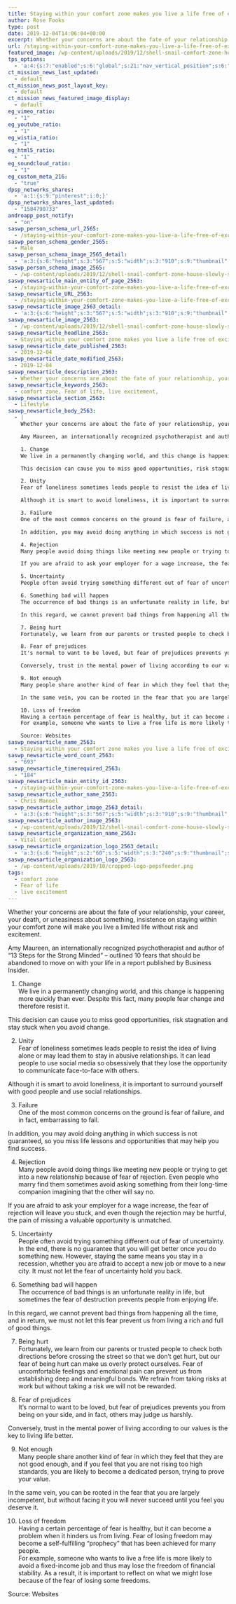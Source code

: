 ```yaml
---
title: Staying within your comfort zone makes you live a life free of excitement
author: Rose Fooks
type: post
date: 2019-12-04T14:06:04+00:00
excerpt: Whether your concerns are about the fate of your relationship, your career, your death, or uneasiness about something, insistence on staying within your comfort zone will make you live a limited life without risk and excitement.
url: /staying-within-your-comfort-zone-makes-you-live-a-life-free-of-excitement/
featured_image: /wp-content/uploads/2019/12/shell-snail-comfort-zone-house-slowly-spiral.jpg
tps_options:
  - 'a:4:{s:7:"enabled";s:6:"global";s:21:"nav_vertical_position";s:6:"global";s:23:"nav_hide_on_first_slide";b:0;s:23:"slide_loading_mechanism";s:6:"global";}'
ct_mission_news_last_updated:
  - default
ct_mission_news_post_layout_key:
  - default
ct_mission_news_featured_image_display:
  - default
eg_vimeo_ratio:
  - "1"
eg_youtube_ratio:
  - "1"
eg_wistia_ratio:
  - "1"
eg_html5_ratio:
  - "1"
eg_soundcloud_ratio:
  - "1"
eg_custom_meta_216:
  - "true"
dpsp_networks_shares:
  - 'a:1:{s:9:"pinterest";i:0;}'
dpsp_networks_shares_last_updated:
  - "1584790733"
androapp_post_notify:
  - "on"
saswp_person_schema_url_2565:
  - /staying-within-your-comfort-zone-makes-you-live-a-life-free-of-excitement/
saswp_person_schema_gender_2565:
  - Male
saswp_person_schema_image_2565_detail:
  - 'a:3:{s:6:"height";s:3:"567";s:5:"width";s:3:"910";s:9:"thumbnail";s:103:"/wp-content/uploads/2019/12/shell-snail-comfort-zone-house-slowly-spiral.jpg";}'
saswp_person_schema_image_2565:
  - /wp-content/uploads/2019/12/shell-snail-comfort-zone-house-slowly-spiral.jpg
saswp_newsarticle_main_entity_of_page_2563:
  - /staying-within-your-comfort-zone-makes-you-live-a-life-free-of-excitement/
saswp_newsarticle_URL_2563:
  - /staying-within-your-comfort-zone-makes-you-live-a-life-free-of-excitement/
saswp_newsarticle_image_2563_detail:
  - 'a:3:{s:6:"height";s:3:"567";s:5:"width";s:3:"910";s:9:"thumbnail";s:103:"/wp-content/uploads/2019/12/shell-snail-comfort-zone-house-slowly-spiral.jpg";}'
saswp_newsarticle_image_2563:
  - /wp-content/uploads/2019/12/shell-snail-comfort-zone-house-slowly-spiral.jpg
saswp_newsarticle_headline_2563:
  - Staying within your comfort zone makes you live a life free of excitement
saswp_newsarticle_date_published_2563:
  - 2019-12-04
saswp_newsarticle_date_modified_2563:
  - 2019-12-04
saswp_newsarticle_description_2563:
  - Whether your concerns are about the fate of your relationship, your career, your death, or uneasiness about something, insistence on staying within your comfort zone will make you live a limited life without risk and excitement.
saswp_newsarticle_keywords_2563:
  - comfort zone, Fear of life, live excitement,
saswp_newsarticle_section_2563:
  - Lifestyle
saswp_newsarticle_body_2563:
  - |
    Whether your concerns are about the fate of your relationship, your career, your death, or uneasiness about something, insistence on staying within your comfort zone will make you live a limited life without risk and excitement.

    Amy Maureen, an internationally recognized psychotherapist and author of "13 Steps for the Strong Minded" - outlined 10 fears that should be abandoned to move on with your life in a report published by Business Insider.

    1. Change
    We live in a permanently changing world, and this change is happening more quickly than ever. Despite this fact, many people fear change and therefore resist it.

    This decision can cause you to miss good opportunities, risk stagnation and stay stuck when you avoid change.

    2. Unity
    Fear of loneliness sometimes leads people to resist the idea of ​​living alone or may lead them to stay in abusive relationships. It can lead people to use social media so obsessively that they lose the opportunity to communicate face-to-face with others.

    Although it is smart to avoid loneliness, it is important to surround yourself with good people and use social relationships.

    3. Failure
    One of the most common concerns on the ground is fear of failure, and in fact, embarrassing to fail.

    In addition, you may avoid doing anything in which success is not guaranteed, so you miss life lessons and opportunities that may help you find success.

    4. Rejection
    Many people avoid doing things like meeting new people or trying to get into a new relationship because of fear of rejection. Even people who marry find them sometimes avoid asking something from their long-time companion imagining that the other will say no.

    If you are afraid to ask your employer for a wage increase, the fear of rejection will leave you stuck, and even though the rejection may be hurtful, the pain of missing a valuable opportunity is unmatched.

    5. Uncertainty
    People often avoid trying something different out of fear of uncertainty. In the end, there is no guarantee that you will get better once you do something new. However, staying the same means you stay in a recession, whether you are afraid to accept a new job or move to a new city. It must not let the fear of uncertainty hold you back.

    6. Something bad will happen
    The occurrence of bad things is an unfortunate reality in life, but sometimes the fear of destruction prevents people from enjoying life.

    In this regard, we cannot prevent bad things from happening all the time, and in return, we must not let this fear prevent us from living a rich and full of good things.

    7. Being hurt
    Fortunately, we learn from our parents or trusted people to check both directions before crossing the street so that we don't get hurt, but our fear of being hurt can make us overly protect ourselves. Fear of uncomfortable feelings and emotional pain can prevent us from establishing deep and meaningful bonds. We refrain from taking risks at work but without taking a risk we will not be rewarded.

    8. Fear of prejudices
    It's normal to want to be loved, but fear of prejudices prevents you from being on your side, and in fact, others may judge us harshly.

    Conversely, trust in the mental power of living according to our values ​​is the key to living life better.

    9. Not enough
    Many people share another kind of fear in which they feel that they are not good enough, and if you feel that you are not rising too high standards, you are likely to become a dedicated person, trying to prove your value.

    In the same vein, you can be rooted in the fear that you are largely incompetent, but without facing it you will never succeed until you feel you deserve it.

    10. Loss of freedom
    Having a certain percentage of fear is healthy, but it can become a problem when it hinders us from living. Fear of losing freedom may become a self-fulfilling “prophecy” that has been achieved for many people.
    For example, someone who wants to live a free life is more likely to avoid a fixed-income job and thus may lose the freedom of financial stability. As a result, it is important to reflect on what we might lose because of the fear of losing some freedoms.

    Source: Websites
saswp_newsarticle_name_2563:
  - Staying within your comfort zone makes you live a life free of excitement
saswp_newsarticle_word_count_2563:
  - "693"
saswp_newsarticle_timerequired_2563:
  - "184"
saswp_newsarticle_main_entity_id_2563:
  - /staying-within-your-comfort-zone-makes-you-live-a-life-free-of-excitement/
saswp_newsarticle_author_name_2563:
  - Chris Manoel
saswp_newsarticle_author_image_2563_detail:
  - 'a:3:{s:6:"height";s:3:"567";s:5:"width";s:3:"910";s:9:"thumbnail";s:103:"/wp-content/uploads/2019/12/shell-snail-comfort-zone-house-slowly-spiral.jpg";}'
saswp_newsarticle_author_image_2563:
  - /wp-content/uploads/2019/12/shell-snail-comfort-zone-house-slowly-spiral.jpg
saswp_newsarticle_organization_name_2563:
  - Vital Content
saswp_newsarticle_organization_logo_2563_detail:
  - 'a:3:{s:6:"height";s:2:"60";s:5:"width";s:3:"240";s:9:"thumbnail";s:82:"/wp-content/uploads/2019/10/cropped-logo-pepsfeeder.png";}'
saswp_newsarticle_organization_logo_2563:
  - /wp-content/uploads/2019/10/cropped-logo-pepsfeeder.png
tags:
  - comfort zone
  - Fear of life
  - live excitement
---
```


Whether your concerns are about the fate of your relationship, your career, your death, or uneasiness about something, insistence on staying within your comfort zone will make you live a limited life without risk and excitement.

Amy Maureen, an internationally recognized psychotherapist and author of &#8220;13 Steps for the Strong Minded&#8221; &#8211; outlined 10 fears that should be abandoned to move on with your life in a report published by Business Insider.

1. Change  
   We live in a permanently changing world, and this change is happening more quickly than ever. Despite this fact, many people fear change and therefore resist it.

This decision can cause you to miss good opportunities, risk stagnation and stay stuck when you avoid change.

2. Unity  
   Fear of loneliness sometimes leads people to resist the idea of ​​living alone or may lead them to stay in abusive relationships. It can lead people to use social media so obsessively that they lose the opportunity to communicate face-to-face with others.

Although it is smart to avoid loneliness, it is important to surround yourself with good people and use social relationships.

3. Failure  
   One of the most common concerns on the ground is fear of failure, and in fact, embarrassing to fail.

In addition, you may avoid doing anything in which success is not guaranteed, so you miss life lessons and opportunities that may help you find success.

4. Rejection  
   Many people avoid doing things like meeting new people or trying to get into a new relationship because of fear of rejection. Even people who marry find them sometimes avoid asking something from their long-time companion imagining that the other will say no.

If you are afraid to ask your employer for a wage increase, the fear of rejection will leave you stuck, and even though the rejection may be hurtful, the pain of missing a valuable opportunity is unmatched.

5. Uncertainty  
   People often avoid trying something different out of fear of uncertainty. In the end, there is no guarantee that you will get better once you do something new. However, staying the same means you stay in a recession, whether you are afraid to accept a new job or move to a new city. It must not let the fear of uncertainty hold you back.

6. Something bad will happen  
   The occurrence of bad things is an unfortunate reality in life, but sometimes the fear of destruction prevents people from enjoying life.

In this regard, we cannot prevent bad things from happening all the time, and in return, we must not let this fear prevent us from living a rich and full of good things.

7. Being hurt  
   Fortunately, we learn from our parents or trusted people to check both directions before crossing the street so that we don&#8217;t get hurt, but our fear of being hurt can make us overly protect ourselves. Fear of uncomfortable feelings and emotional pain can prevent us from establishing deep and meaningful bonds. We refrain from taking risks at work but without taking a risk we will not be rewarded.

8. Fear of prejudices  
   It&#8217;s normal to want to be loved, but fear of prejudices prevents you from being on your side, and in fact, others may judge us harshly.

Conversely, trust in the mental power of living according to our values ​​is the key to living life better.

9. Not enough  
   Many people share another kind of fear in which they feel that they are not good enough, and if you feel that you are not rising too high standards, you are likely to become a dedicated person, trying to prove your value.

In the same vein, you can be rooted in the fear that you are largely incompetent, but without facing it you will never succeed until you feel you deserve it.

10. Loss of freedom  
    Having a certain percentage of fear is healthy, but it can become a problem when it hinders us from living. Fear of losing freedom may become a self-fulfilling “prophecy” that has been achieved for many people.  
    For example, someone who wants to live a free life is more likely to avoid a fixed-income job and thus may lose the freedom of financial stability. As a result, it is important to reflect on what we might lose because of the fear of losing some freedoms.

Source: Websites
